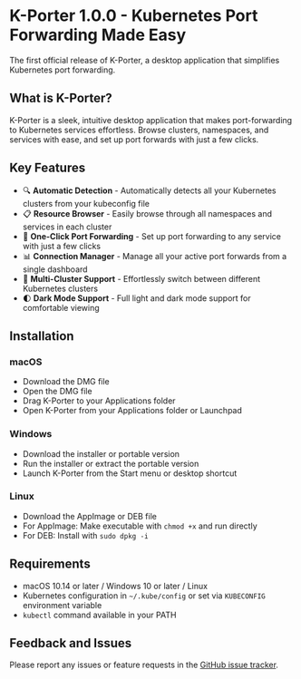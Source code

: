# K-Porter 1.0.0 - Kubernetes Port Forwarding Made Easy

The first official release of K-Porter, a desktop application that simplifies Kubernetes port forwarding.

## What is K-Porter?

K-Porter is a sleek, intuitive desktop application that makes port-forwarding to Kubernetes services effortless. Browse clusters, namespaces, and services with ease, and set up port forwards with just a few clicks.

## Key Features

- 🔍 **Automatic Detection** - Automatically detects all your Kubernetes clusters from your kubeconfig file
- 📋 **Resource Browser** - Easily browse through all namespaces and services in each cluster
- 🔌 **One-Click Port Forwarding** - Set up port forwarding to any service with just a few clicks
- 📊 **Connection Manager** - Manage all your active port forwards from a single dashboard
- 🔄 **Multi-Cluster Support** - Effortlessly switch between different Kubernetes clusters
- 🌓 **Dark Mode Support** - Full light and dark mode support for comfortable viewing

## Installation

### macOS
- Download the DMG file
- Open the DMG file
- Drag K-Porter to your Applications folder
- Open K-Porter from your Applications folder or Launchpad

### Windows
- Download the installer or portable version
- Run the installer or extract the portable version
- Launch K-Porter from the Start menu or desktop shortcut

### Linux
- Download the AppImage or DEB file
- For AppImage: Make executable with `chmod +x` and run directly
- For DEB: Install with `sudo dpkg -i`

## Requirements

- macOS 10.14 or later / Windows 10 or later / Linux
- Kubernetes configuration in `~/.kube/config` or set via `KUBECONFIG` environment variable
- `kubectl` command available in your PATH

## Feedback and Issues

Please report any issues or feature requests in the [GitHub issue tracker](https://github.com/light-handle/k-porter/issues). 